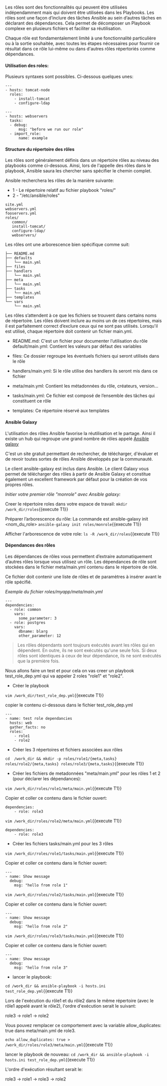 
Les rôles sont des fonctionnalités qui peuvent être utilisées indépendamment mais qui doivent être utilisées dans les Playbooks.
Les rôles sont une façon d’inclure des tâches Ansible au sein d’autres tâches en déclarant des dépendances. 
Cela permet de décomposer un Playbook complexe en plusieurs fichiers et faciliter sa réutilisation.

Chaque rôle est fondamentalement limité à une fonctionnalité particulière ou à la sortie souhaitée, avec toutes les étapes nécessaires pour fournir ce résultat dans ce rôle lui-même ou dans d'autres rôles répertoriés comme dépendances.

#### Utilisation des roles:
Plusieurs syntaxes sont possibles. Ci-dessous quelques unes: 

```
--- 
- hosts: tomcat-node 
  roles: 
    - install-tomcat
    - configure-ldap
```

```
---
- hosts: webservers
  tasks:
  - debug:
      msg: "before we run our role"
  - import_role:
      name: example
```

#### Structure du répertoire des rôles
Les rôles sont généralement définis dans un répertoire rôles au niveau des playbooks comme ci-dessous. Ainsi, lors de l'appelle des rôles dans le playbook, Ansible saura les chercher sans spécifier le chemin complet. 

Ansible recherchera les rôles de la manière suivante:
- 1 - Le répertoire relatif au fichier playbook "roles/"
- 2 - "/etc/ansible/roles"

```
site.yml
webservers.yml
fooservers.yml
roles/
   common/
   install-tomcat/
   configure-ldap/
   webservers/
```   

Les rôles ont une arborescence bien spécifique comme suit:

```
├── README.md
├── defaults
│   └── main.yml
├── files
├── handlers
│   └── main.yml
├── meta
│   └── main.yml
├── tasks
│   └── main.yml
├── templates
└── vars
    └── main.yml
```


Les rôles s’attendent à ce que les fichiers se trouvent dans certains noms de répertoire.
Les rôles doivent inclure au moins un de ces répertoires, mais il est parfaitement correct d’exclure ceux qui ne sont pas utilisés. Lorsqu'il est utilisé, chaque répertoire doit contenir un fichier main.yml.

- README.md: C'est un fichier pour documenter l’utilisation du rôle
  default/main.yml: Contient les valeurs par défaut des variables
  
- files: Ce dossier regroupe les éventuels fichiers qui seront utilisés dans le rôle
  
- handlers/main.yml: Si le rôle utilise des handlers ils seront mis dans ce fichier
  
- meta/main.yml: Contient les métadonnées du rôle, créateurs, version…
  
- tasks/main.yml: Ce fichier est composé de l’ensemble des tâches qui constituent ce rôle
  
- templates: Ce répertoire réservé aux templates

#### Ansible Galaxy
L'utilisation des rôles Ansible favorise la réutilisation et le partage. Ainsi il existe un hub qui regroupe une grand nombre de rôles appelé  [Ansible galaxy](https://galaxy.ansible.com/)

C'est un site gratuit permettant de rechercher, de télécharger, d'évaluer et de revoir toutes sortes de rôles Ansible développés par la communauté. 

Le client ansible-galaxy est inclus dans Ansible. Le client Galaxy vous permet de télécharger des rôles à partir de Ansible Galaxy et constitue également un excellent framework par défaut pour la création de vos propres rôles.

*Initier votre premier rôle "monrole" avec Ansible galaxy:*

Creer le répertoire roles dans votre espace de travail:
`mkdir /work_dir/roles`{{execute T1}}

Préparer l’arborescence du rôle: La commande est ansible-galaxy init <nom_du_role>
`ansible-galaxy init roles/monrole`{{execute T1}}

Afficher l'arborescence de votre role:
`ls -R /work_dir/roles`{{execute T1}}

#### Dépendances des rôles

Les dépendances de rôles vous permettent d’extraire automatiquement d’autres rôles lorsque vous utilisez un rôle. Les dépendances de rôle sont stockées dans le fichier meta/main.yml contenu dans le répertoire de rôle. 

Ce fichier doit contenir une liste de rôles et de paramètres à insérer avant le rôle spécifié.

*Exemple du fichier roles/myapp/meta/main.yml*

```
---
dependencies:
  - role: common
    vars:
      some_parameter: 3
  - role: postgres
    vars:
      dbname: blarg
      other_parameter: 12
```

> Les rôles dépendants sont toujours exécutés avant les rôles qui en dépendent. En outre, ils ne sont exécutés qu'une seule fois. Si deux rôles sont identiques à ceux de leur dépendance, ils ne sont exécutés que la première fois.

Nous allons faire un test et pour cela on vas creer un playbook test_role_dep.yml qui va appeler 2 roles "role1" et "role2". 

- Créer le playbook

`vim /work_dir/test_role_dep.yml`{{execute T1}}

copier le contenu ci-dessous dans le fichier test_role_dep.yml

```
---
- name: test role dependancies
  hosts: web
  gather_facts: no
  roles:
    - role1
    - role2
```

- Créer les 3 répertoires et fichiers associées aux rôles 

`cd  /work_dir && mkdir -p roles/role1/{meta,tasks} roles/role2/{meta,tasks} roles/role3/{meta,tasks}`{{execute T1}}

- Créer les fichiers de metadonnées "meta/main.yml" pour les rôles 1 et 2  (pour déclarer les dépendances):

`vim /work_dir/roles/role1/meta/main.yml`{{execute T1}}

Copier et coller ce contenu dans le fichier ouvert:
```
dependencies:
    - role: role3
```

`vim /work_dir/roles/role2/meta/main.yml`{{execute T1}}

```
dependencies:
    - role: role3
```

- Créer les fichiers tasks/main.yml pour les 3 rôles

`vim /work_dir/roles/role1/tasks/main.yml`{{execute T1}}

Copier et coller ce contenu dans le fichier ouvert:

```
---
- name: Show message
  debug:
    msg: "hello from role 1"
```

`vim /work_dir/roles/role2/tasks/main.yml`{{execute T1}}

Copier et coller ce contenu dans le fichier ouvert:

```
---
- name: Show message
  debug:
    msg: "hello from role 2"
```

`vim /work_dir/roles/role3/tasks/main.yml`{{execute T1}}

Copier et coller ce contenu dans le fichier ouvert:

```
---
- name: Show message
  debug:
    msg: "hello from role 3"
```

- lancer le playbook: 

`cd /work_dir && ansible-playbook -i hosts.ini test_role_dep.yml`{{execute T1}}


Lors de l'exécution du rôle1 et du rôle2 dans le même répertoire (avec le rôle1 appelé avant le rôle2), l'ordre d'exécution serait le suivant:

role3 -> role1 -> role2

Vous pouvez remplacer ce comportement avec la variable allow_duplicates: true dans meta/main.yml de role3.

`echo allow_duplicates: true > /work_dir/roles/role3/meta/main.yml`{{execute T1}}

lancer le playbook de nouveau: `cd /work_dir && ansible-playbook -i hosts.ini test_role_dep.yml`{{execute T1}}

L'ordre d'exécution résultant serait le:

role3 -> role1 -> role3 -> role2

